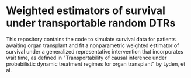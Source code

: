 # Weighted estimators of survival under transportable random DTRs

This repository contains the code to simulate survival data for patients awaiting organ transplant and fit a nonparametric weighted estimator of survival under a generalized representative intervention that incorporates wait time, as defined in "Transportability of causal inference under probabilistic dynamic treatment regimes for organ transplant" by Lyden, et al.
